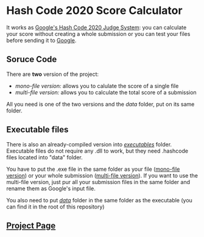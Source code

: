 # Hash Code 2020 Score Calculator

It works as [Google's Hash Code 2020 Judge System](https://hashcodejudge.withgoogle.com/): you can calculate your score without creating a whole submission or you can test your files before sending it to [Google](https://codingcompetitions.withgoogle.com/hashcode).

## Soruce Code
There are **two** version of the project:
- *mono-file version:* allows you to calulate the score of a single file
- *multi-file version:* allows you to calculate the total score of a submission

All you need is one of the two versions and the *data* folder, put on its same folder.


## Executable files
There is also an already-compiled version into [*executables*](/exe) folder.
Executable files do not require any .dll to work, but they need .hashcode files located into "data" folder.

You have to put the .exe file in the same folder as your file ([mono-file version](/exe/monofile-version/)) or your whole submission ([multi-file version](exe/multifile-version/)).
If you want to use the multi-file version, just pur all your submission files in the same folder and rename them as Google's input file.

You also need to put [*data*](/data) folder in the same folder as the executable (you can find it in the root of this repository)

## [Project Page](https://bit.ly/HashCode)
